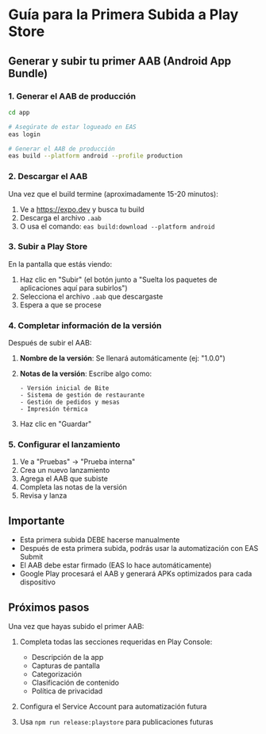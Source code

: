 # Guía para la Primera Subida a Play Store

## Generar y subir tu primer AAB (Android App Bundle)

### 1. Generar el AAB de producción

```bash
cd app

# Asegúrate de estar logueado en EAS
eas login

# Generar el AAB de producción
eas build --platform android --profile production
```

### 2. Descargar el AAB

Una vez que el build termine (aproximadamente 15-20 minutos):

1. Ve a https://expo.dev y busca tu build
2. Descarga el archivo `.aab`
3. O usa el comando: `eas build:download --platform android`

### 3. Subir a Play Store

En la pantalla que estás viendo:

1. Haz clic en "Subir" (el botón junto a "Suelta los paquetes de aplicaciones aquí para subirlos")
2. Selecciona el archivo `.aab` que descargaste
3. Espera a que se procese

### 4. Completar información de la versión

Después de subir el AAB:

1. **Nombre de la versión**: Se llenará automáticamente (ej: "1.0.0")
2. **Notas de la versión**: Escribe algo como:

   ```
   - Versión inicial de Bite
   - Sistema de gestión de restaurante
   - Gestión de pedidos y mesas
   - Impresión térmica
   ```

3. Haz clic en "Guardar"

### 5. Configurar el lanzamiento

1. Ve a "Pruebas" → "Prueba interna"
2. Crea un nuevo lanzamiento
3. Agrega el AAB que subiste
4. Completa las notas de la versión
5. Revisa y lanza

## Importante

- Esta primera subida DEBE hacerse manualmente
- Después de esta primera subida, podrás usar la automatización con EAS Submit
- El AAB debe estar firmado (EAS lo hace automáticamente)
- Google Play procesará el AAB y generará APKs optimizados para cada dispositivo

## Próximos pasos

Una vez que hayas subido el primer AAB:

1. Completa todas las secciones requeridas en Play Console:

   - Descripción de la app
   - Capturas de pantalla
   - Categorización
   - Clasificación de contenido
   - Política de privacidad

2. Configura el Service Account para automatización futura
3. Usa `npm run release:playstore` para publicaciones futuras
